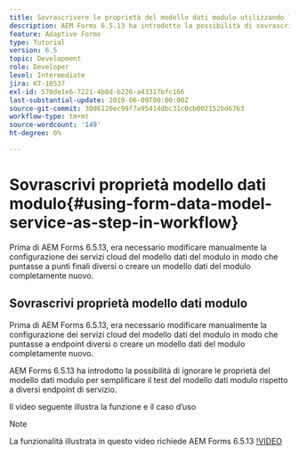 ```yaml
---
title: Sovrascrivere le proprietà del modello dati modulo utilizzando la configurazione OSGi
description: AEM Forms 6.5.13 ha introdotto la possibilità di sovrascrivere le proprietà dei modelli di dati dei moduli per semplificare la verifica di un modello di dati del modulo rispetto a endpoint diversi.
feature: Adaptive Forms
type: Tutorial
version: 6.5
topic: Development
role: Developer
level: Intermediate
jira: KT-10537
exl-id: 570de1e6-7221-4b8d-b226-a43317bfc166
last-substantial-update: 2019-06-09T00:00:00Z
source-git-commit: 30d6120ec99f7a95414dbc31c0cb002152bd6763
workflow-type: tm+mt
source-wordcount: '149'
ht-degree: 0%

---
```


# Sovrascrivi proprietà modello dati modulo{#using-form-data-model-service-as-step-in-workflow}

Prima di AEM Forms 6.5.13, era necessario modificare manualmente la configurazione dei servizi cloud del modello dati del modulo in modo che puntasse a punti finali diversi o creare un modello dati del modulo completamente nuovo.

## Sovrascrivi proprietà modello dati modulo

Prima di AEM Forms 6.5.13, era necessario modificare manualmente la configurazione dei servizi cloud del modello dati del modulo in modo che puntasse a endpoint diversi o creare un modello dati del modulo completamente nuovo.

AEM Forms 6.5.13 ha introdotto la possibilità di ignorare le proprietà del modello dati modulo per semplificare il test del modello dati modulo rispetto a diversi endpoint di servizio.

Il video seguente illustra la funzione e il caso d’uso

>[!NOTE]
>La funzionalità illustrata in questo video richiede AEM Forms 6.5.13
>[!VIDEO](https://video.tv.adobe.com/v/343762?quality=12&learn=on)
